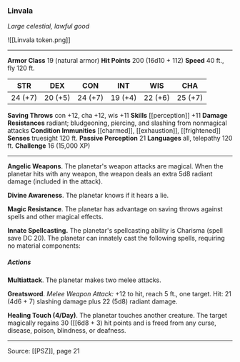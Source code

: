 ### Linvala
_Large celestial, lawful good_

![[Linvala token.png]]




---

**Armor Class** 19 (natural armor)
**Hit Points** 200 (16d10 + 112)
**Speed** 40 ft., fly 120 ft.

| STR     | DEX     | CON     | INT     | WIS     | CHA     |
|---------|---------|---------|---------|---------|---------|
| 24 (+7) | 20 (+5) | 24 (+7) | 19 (+4) | 22 (+6) | 25 (+7) |

**Saving Throws** con +12, cha +12, wis +11
**Skills** [[perception]] +11
**Damage Resistances** radiant; bludgeoning, piercing, and slashing from nonmagical attacks
**Condition Immunities** [[charmed]], [[exhaustion]], [[frightened]]
**Senses** truesight 120 ft.
**Passive Perception** 21
**Languages** all, telepathy 120 ft.
**Challenge** 16 (15,000 XP)

---

**Angelic Weapons**. The planetar's weapon attacks are magical. When the planetar hits with any weapon, the weapon deals an extra 5d8 radiant damage (included in the attack).

**Divine Awareness**. The planetar knows if it hears a lie.

**Magic Resistance**. The planetar has advantage on saving throws against spells and other magical effects.

**Innate Spellcasting.** The planetar's spellcasting ability is Charisma (spell save DC 20). The planetar can innately cast the following spells, requiring no material components:

##### Actions
**Multiattack**. The planetar makes two melee attacks.

**Greatsword**. _Melee Weapon Attack:_ +12 to hit, reach 5 ft., one target. Hit: 21 (4d6 + 7) slashing damage plus 22 (5d8) radiant damage.

**Healing Touch (4/Day)**. The planetar touches another creature. The target magically regains 30 ([[6d8 + 3) hit points and is freed from any curse, disease, poison, blindness, or deafness.


---

Source: [[PSZ]], page 21